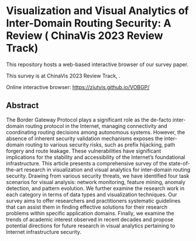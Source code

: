 # Visualization and Visual Analytics of Inter-Domain Routing Security: A Review  ( ChinaVis 2023 Review Track)


This repository hosts a web-based interactive browser of our survey paper.

This survey is  at ChinaVis 2023 Review Track, .

Online interactive browser: https://zjutvis.github.io/VOBGP/

## Abstract

The Border Gateway Protocol plays a significant role as the de-facto inter-domain routing protocol in the Internet, managing connectivity and coordinating routing decisions among autonomous systems. However, the absence of inherent security validation mechanisms exposes the inter-domain routing to various security risks, such as prefix hijacking, path forgery and route leakage. These vulnerabilities have significant implications for the stability and accessibility of the Internet’s foundational infrastructure. This article presents a comprehensive survey of the state-of-the-art research in visualization and visual analytics for inter-domain routing security. Drawing from various security threats, we have identified four task scenarios for visual analysis: network monitoring, feature mining, anomaly detection, and pattern evolution. We further examine the research work in each category in terms of data types and visualization techniques. Our survey aims to offer researchers and practitioners systematic guidelines that can assist them in finding effective solutions for their research problems within specific application domains. Finally, we examine the trends of academic interest observed in recent decades and propose potential directions for future research in visual analytics pertaining to Internet infrastructure security.


